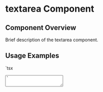 # textarea Component

## Component Overview

Brief description of the textarea component.

## Usage Examples

`tsx
<textarea />
`

## Props

| Name | Type | Default | Description |
| ---- | ---- | ------- | ----------- |
|      |      |         |             |

## Notes

Any additional notes or edge cases.
